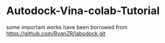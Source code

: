 # Autodock-Vina-colab-Tutorial
some important works have been borrowed from https://github.com/RyanZR/labodock.git
